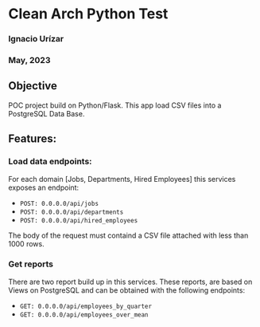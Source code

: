 # Clean Arch Python Test
### Ignacio Urízar
### May, 2023

## Objective
POC project build on Python/Flask. This app load CSV files into a PostgreSQL Data Base.

## Features:
### Load data endpoints:
For each domain [Jobs, Departments, Hired Employees] this services exposes an endpoint:

- `POST: 0.0.0.0/api/jobs`
- `POST: 0.0.0.0/api/departments`
- `POST: 0.0.0.0/api/hired_employees`

The body of the request must containd a CSV file attached with less than 1000 rows.

### Get reports
There are two report build up in this services. These reports, are based on Views on PostgreSQL and can be obtained with the following endpoints:
- `GET: 0.0.0.0/api/employees_by_quarter`
- `GET: 0.0.0.0/api/employees_over_mean`
